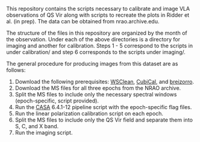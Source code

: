 This repository contains the scripts necessary to calibrate and image VLA observations of QS Vir along with scripts to recreate the plots in Ridder et al. (in prep). The data can be obtained from nrao.archive.edu.

The structure of the files in this repository are organized by the month of the observation. Under each of the above directories is a directory for imaging and another for calibration. Steps 1 - 5 correspond to the scripts in under calibration/ and step 6 corresponds to the scripts under imaging/.

The general procedure for producing images from this dataset are as follows:
1. Download the following prerequisites: [WSClean](https://wsclean.readthedocs.io/), [CubiCal](https://cubical.readthedocs.io/), and [breizorro](https://github.com/ratt-ru/breizorro).
2. Download the MS files for all three epochs from the NRAO archive.
3. Split the MS files to include only the necessary spectral windows (epoch-specific, script provided).
4. Run the [CASA](https://casadocs.readthedocs.io/) 6.4.1-12 pipeline script with the epoch-specific flag files.
5. Run the linear polarization calibration script on each epoch.
6. Split the MS files to include only the QS Vir field and separate them into S, C, and X band.
7. Run the imaging script.
